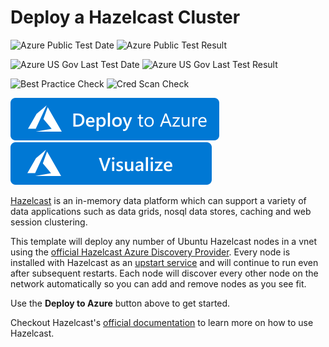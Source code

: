 # Deploy a Hazelcast Cluster

![Azure Public Test Date](https://azurequickstartsservice.blob.core.windows.net/badges/hazelcast-vm-cluster/PublicLastTestDate.svg)
![Azure Public Test Result](https://azurequickstartsservice.blob.core.windows.net/badges/hazelcast-vm-cluster/PublicDeployment.svg)

![Azure US Gov Last Test Date](https://azurequickstartsservice.blob.core.windows.net/badges/hazelcast-vm-cluster/FairfaxLastTestDate.svg)
![Azure US Gov Last Test Result](https://azurequickstartsservice.blob.core.windows.net/badges/hazelcast-vm-cluster/FairfaxDeployment.svg)

![Best Practice Check](https://azurequickstartsservice.blob.core.windows.net/badges/hazelcast-vm-cluster/BestPracticeResult.svg)
![Cred Scan Check](https://azurequickstartsservice.blob.core.windows.net/badges/hazelcast-vm-cluster/CredScanResult.svg)

[![Deploy To Azure](https://raw.githubusercontent.com/Azure/azure-quickstart-templates/master/1-CONTRIBUTION-GUIDE/images/deploytoazure.svg?sanitize=true)]("https://portal.azure.com/#create/Microsoft.Template/uri/https%3A%2F%2Fraw.githubusercontent.com%2FAzure%2Fazure-quickstart-templates%2Fmaster%2Fhazelcast-vm-cluster%2Fazuredeploy.json")  [![Visualize](https://raw.githubusercontent.com/Azure/azure-quickstart-templates/master/1-CONTRIBUTION-GUIDE/images/visualizebutton.svg?sanitize=true)]("http://armviz.io/#/?load=https%3A%2F%2Fraw.githubusercontent.com%2FAzure%2Fazure-quickstart-templates%2Fmaster%2Fhazelcast-vm-cluster%2Fazuredeploy.json")



[Hazelcast](https://hazelcast.com) is an in-memory data platform which can support a variety of data applications such as data grids, nosql data stores, caching and web session clustering.

This template will deploy any number of Ubuntu Hazelcast nodes in a vnet using the [official Hazelcast Azure Discovery Provider](https://github.com/hazelcast/hazelcast-azure). Every node is installed with Hazelcast as an [upstart service](http://upstart.ubuntu.com/) and will continue to run even after subsequent restarts. Each node will discover every other node on the network automatically so you can add and remove nodes as you see fit.

Use the **Deploy to Azure** button above to get started.

Checkout Hazelcast's [official documentation](http://hazelcast.org/documentation/) to learn more on how to use Hazelcast.


